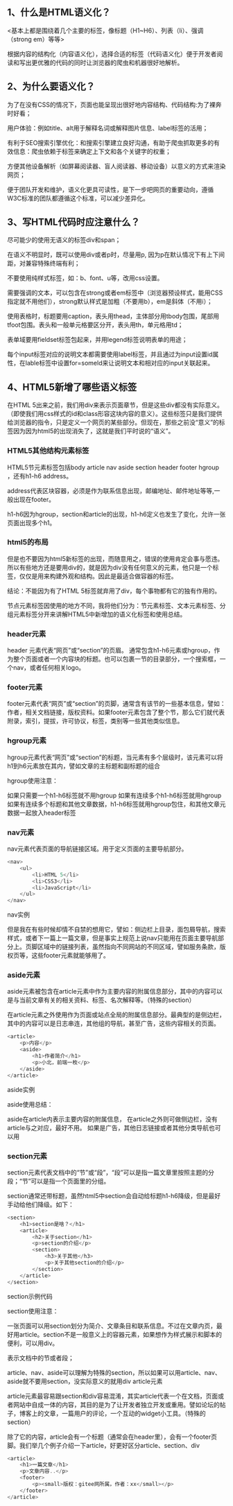## 1、什么是HTML语义化？

<基本上都是围绕着几个主要的标签，像标题（H1~H6）、列表（li）、强调（strong em）等等>

根据内容的结构化（内容语义化），选择合适的标签（代码语义化）便于开发者阅读和写出更优雅的代码的同时让浏览器的爬虫和机器很好地解析。

## 2、为什么要语义化？

为了在没有CSS的情况下，页面也能呈现出很好地内容结构、代码结构:为了裸奔时好看；

用户体验：例如title、alt用于解释名词或解释图片信息、label标签的活用；

有利于SEO搜索引擎优化：和搜索引擎建立良好沟通，有助于爬虫抓取更多的有效信息：爬虫依赖于标签来确定上下文和各个关键字的权重；

方便其他设备解析（如屏幕阅读器、盲人阅读器、移动设备）以意义的方式来渲染网页；

便于团队开发和维护，语义化更具可读性，是下一步吧网页的重要动向，遵循W3C标准的团队都遵循这个标准，可以减少差异化。

## 3、写HTML代码时应注意什么？

尽可能少的使用无语义的标签div和span；

在语义不明显时，既可以使用div或者p时，尽量用p, 因为p在默认情况下有上下间距，对兼容特殊终端有利；

不要使用纯样式标签，如：b、font、u等，改用css设置。

需要强调的文本，可以包含在strong或者em标签中（浏览器预设样式，能用CSS指定就不用他们），strong默认样式是加粗（不要用b），em是斜体（不用i）；

使用表格时，标题要用caption，表头用thead，主体部分用tbody包围，尾部用tfoot包围。表头和一般单元格要区分开，表头用th，单元格用td；

表单域要用fieldset标签包起来，并用legend标签说明表单的用途；

每个input标签对应的说明文本都需要使用label标签，并且通过为input设置id属性，在lable标签中设置for=someld来让说明文本和相对应的input关联起来。
 
## 4、HTML5新增了哪些语义标签

在HTML 5出来之前，我们用div来表示页面章节，但是这些div都没有实际意义。（即使我们用css样式的id和class形容这块内容的意义）。这些标签只是我们提供给浏览器的指令，只是定义一个网页的某些部分。但现在，那些之前没“意义”的标签因为因为html5的出现消失了，这就是我们平时说的“语义”。

### HTML5其他结构元素标签

HTML5节元素标签包括body article nav aside section header footer hgroup ，还有h1-h6 address。

address代表区块容器，必须是作为联系信息出现，邮编地址、邮件地址等等,一般出现在footer。

h1-h6因为hgroup，section和article的出现，h1-h6定义也发生了变化，允许一张页面出现多个h1。
 
### html5的布局

但是也不要因为html5新标签的出现，而随意用之，错误的使用肯定会事与愿违。所以有些地方还是要用div的，就是因为div没有任何意义的元素，他只是一个标签，仅仅是用来构建外观和结构。因此是最适合做容器的标签。

结论：不能因为有了HTML 5标签就弃用了div，每个事物都有它的独有作用的。

节点元素标签因使用的地方不同，我将他们分为：节元素标签、文本元素标签、分组元素标签分开来讲解HTML5中新增加的语义化标签和使用总结。

### header元素

header 元素代表“网页”或“section”的页眉。
通常包含h1-h6元素或hgroup，作为整个页面或者一个内容块的标题。也可以包裹一节的目录部分，一个搜索框，一个nav，或者任何相关logo。

### footer元素

footer元素代表“网页”或“section”的页脚，通常含有该节的一些基本信息，譬如：作者，相关文档链接，版权资料。如果footer元素包含了整个节，那么它们就代表附录，索引，提拔，许可协议，标签，类别等一些其他类似信息。

### hgroup元素

hgroup元素代表“网页”或“section”的标题，当元素有多个层级时，该元素可以将h1到h6元素放在其内，譬如文章的主标题和副标题的组合

hgroup使用注意：

如果只需要一个h1-h6标签就不用hgroup
如果有连续多个h1-h6标签就用hgroup
如果有连续多个标题和其他文章数据，h1-h6标签就用hgroup包住，和其他文章元数据一起放入header标签
 

### nav元素

nav元素代表页面的导航链接区域。用于定义页面的主要导航部分。

```js
<nav>
    <ul>
        <li>HTML 5</li>
        <li>CSS3</li>
        <li>JavaScript</li>
    </ul>
</nav>
```
nav实例

但是我在有些时候却情不自禁的想用它，譬如：侧边栏上目录，面包屑导航，搜索样式，或者下一篇上一篇文章，但是事实上规范上说nav只能用在页面主要导航部分上。页脚区域中的链接列表，虽然指向不同网站的不同区域，譬如服务条款，版权页等，这些footer元素就能够用了。

### aside元素

aside元素被包含在article元素中作为主要内容的附属信息部分，其中的内容可以是与当前文章有关的相关资料、标签、名次解释等。（特殊的section）

在article元素之外使用作为页面或站点全局的附属信息部分。最典型的是侧边栏，其中的内容可以是日志串连，其他组的导航，甚至广告，这些内容相关的页面。

```js
<article>
    <p>内容</p>
    <aside>
        <h1>作者简介</h1>
        <p>小北，前端一枚</p>
    </aside>
</article>
```
aside实例

aside使用总结：

aside在article内表示主要内容的附属信息，
在article之外则可做侧边栏，没有article与之对应，最好不用。
如果是广告，其他日志链接或者其他分类导航也可以用

### section元素

section元素代表文档中的“节”或“段”，“段”可以是指一篇文章里按照主题的分段；“节”可以是指一个页面里的分组。

section通常还带标题，虽然html5中section会自动给标题h1-h6降级，但是最好手动给他们降级。如下：

```js
<section>
    <h1>section是啥？</h1>
    <article>
        <h2>关于section</h1>
        <p>section的介绍</p>
        <section>
            <h3>关于其他</h3>
            <p>关于其他section的介绍</p>
        </section>
    </article>
</section>
```
section示例代码

section使用注意：

一张页面可以用section划分为简介、文章条目和联系信息。不过在文章内页，最好用article。section不是一般意义上的容器元素，如果想作为样式展示和脚本的便利，可以用div。

表示文档中的节或者段；

article、nav、aside可以理解为特殊的section，所以如果可以用article、nav、aside就不要用section，没实际意义的就用div
article元素

article元素最容易跟section和div容易混淆，其实article代表一个在文档，页面或者网站中自成一体的内容，其目的是为了让开发者独立开发或重用。譬如论坛的帖子，博客上的文章，一篇用户的评论，一个互动的widget小工具。（特殊的section）

除了它的内容，article会有一个标题（通常会在header里），会有一个footer页脚。我们举几个例子介绍一下article，好更好区分article、section、div

```js
<article>
    <h1>一篇文章</h1>
    <p>文章内容..</p>
    <footer>
        <p><small>版权：gitee网所属，作者：xx</small></p>
    </footer>
</article>
```